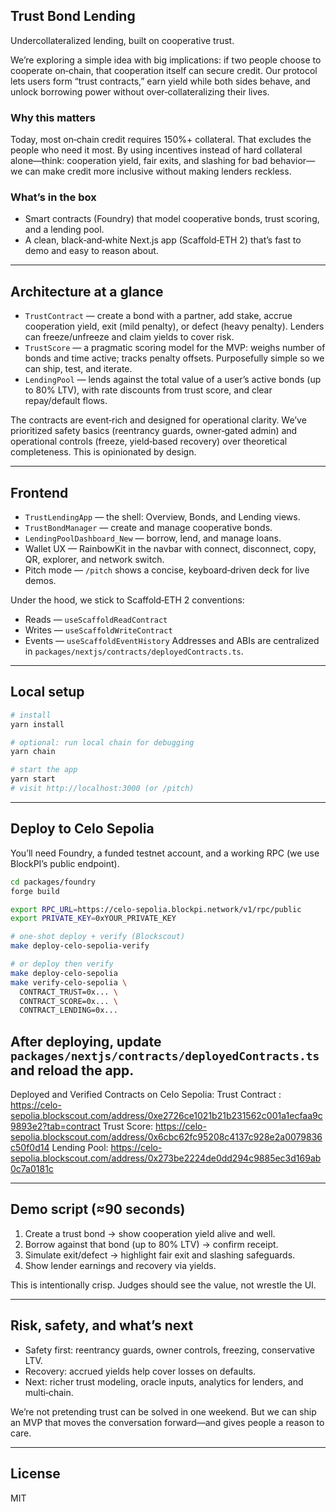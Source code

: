 ## Trust Bond Lending
Undercollateralized lending, built on cooperative trust.

We’re exploring a simple idea with big implications: if two people choose to cooperate on‑chain, that cooperation itself can secure credit. Our protocol lets users form “trust contracts,” earn yield while both sides behave, and unlock borrowing power without over‑collateralizing their lives.

### Why this matters
Today, most on‑chain credit requires 150%+ collateral. That excludes the people who need it most. By using incentives instead of hard collateral alone—think: cooperation yield, fair exits, and slashing for bad behavior—we can make credit more inclusive without making lenders reckless.

### What’s in the box
- Smart contracts (Foundry) that model cooperative bonds, trust scoring, and a lending pool.
- A clean, black‑and‑white Next.js app (Scaffold‑ETH 2) that’s fast to demo and easy to reason about.

---

## Architecture at a glance
- `TrustContract` — create a bond with a partner, add stake, accrue cooperation yield, exit (mild penalty), or defect (heavy penalty). Lenders can freeze/unfreeze and claim yields to cover risk.
- `TrustScore` — a pragmatic scoring model for the MVP: weighs number of bonds and time active; tracks penalty offsets. Purposefully simple so we can ship, test, and iterate.
- `LendingPool` — lends against the total value of a user’s active bonds (up to 80% LTV), with rate discounts from trust score, and clear repay/default flows.

The contracts are event‑rich and designed for operational clarity. We’ve prioritized safety basics (reentrancy guards, owner‑gated admin) and operational controls (freeze, yield‑based recovery) over theoretical completeness. This is opinionated by design.

---

## Frontend
- `TrustLendingApp` — the shell: Overview, Bonds, and Lending views.
- `TrustBondManager` — create and manage cooperative bonds.
- `LendingPoolDashboard_New` — borrow, lend, and manage loans.
- Wallet UX — RainbowKit in the navbar with connect, disconnect, copy, QR, explorer, and network switch.
- Pitch mode — `/pitch` shows a concise, keyboard‑driven deck for live demos.

Under the hood, we stick to Scaffold‑ETH 2 conventions:
- Reads — `useScaffoldReadContract`
- Writes — `useScaffoldWriteContract`
- Events — `useScaffoldEventHistory`
Addresses and ABIs are centralized in `packages/nextjs/contracts/deployedContracts.ts`.

---

## Local setup
```bash
# install
yarn install

# optional: run local chain for debugging
yarn chain

# start the app
yarn start
# visit http://localhost:3000 (or /pitch)
```

---

## Deploy to Celo Sepolia
You’ll need Foundry, a funded testnet account, and a working RPC (we use BlockPI’s public endpoint).

```bash
cd packages/foundry
forge build

export RPC_URL=https://celo-sepolia.blockpi.network/v1/rpc/public
export PRIVATE_KEY=0xYOUR_PRIVATE_KEY

# one‑shot deploy + verify (Blockscout)
make deploy-celo-sepolia-verify

# or deploy then verify
make deploy-celo-sepolia
make verify-celo-sepolia \
  CONTRACT_TRUST=0x... \
  CONTRACT_SCORE=0x... \
  CONTRACT_LENDING=0x...
```

After deploying, update `packages/nextjs/contracts/deployedContracts.ts` and reload the app.
---
Deployed and Verified Contracts on Celo Sepolia:
Trust Contract  : https://celo-sepolia.blockscout.com/address/0xe2726ce1021b21b231562c001a1ecfaa9c9893e2?tab=contract Trust Score:  https://celo-sepolia.blockscout.com/address/0x6cbc62fc95208c4137c928e2a0079836c50f0d14
Lending Pool: https://celo-sepolia.blockscout.com/address/0x273be2224de0dd294c9885ec3d169ab0c7a0181c

---

## Demo script (≈90 seconds)
1) Create a trust bond → show cooperation yield alive and well.
2) Borrow against that bond (up to 80% LTV) → confirm receipt.
3) Simulate exit/defect → highlight fair exit and slashing safeguards.
4) Show lender earnings and recovery via yields.

This is intentionally crisp. Judges should see the value, not wrestle the UI.

---

## Risk, safety, and what’s next
- Safety first: reentrancy guards, owner controls, freezing, conservative LTV.
- Recovery: accrued yields help cover losses on defaults.
- Next: richer trust modeling, oracle inputs, analytics for lenders, and multi‑chain.

We’re not pretending trust can be solved in one weekend. But we can ship an MVP that moves the conversation forward—and gives people a reason to care.

---

## License
MIT